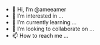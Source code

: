- 👋 Hi, I’m @ameeamer
- 👀 I’m interested in ...
- 🌱 I’m currently learning ...
- 💞️ I’m looking to collaborate on ...
- 📫 How to reach me ...

<!---
ameeamer/ameeamer is a ✨ special ✨ repository because its `README.md` (this file) appears on your GitHub profile.
You can click the Preview link to take a look at your changes.
--->
